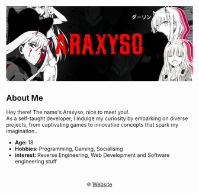 <img src="/b6334182-NDJcGFgQMae3.jpg" alt="banner">

<div align="center">
    <h2 align="left">About Me</h2>
	<!--
	<img align="right" src="aboutme.webp" height="260" alt="about me">
	-->
	<p align="left">Hey there! The name's Araxyso, nice to meet you!.<br>As a self-taught developer, I indulge my curiosity by embarking on diverse projects, from captivating games to innovative concepts that spark my imagination..</p>
	<ul align="left">
		<li><b>Age: </b>18</li>
		<li><b>Hobbies: </b>Programming, Gaming, Socialising</li>
		<li><b>interest: </b>Reverse Engineering, Web Development and Software engineering stuff</li>
</div>
<br>
<div align="center">
	<p>🌐 <a href="https://araxyso.nanod.cloud">Website</a></p>
</div>
